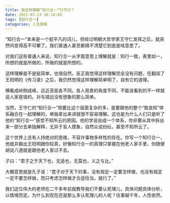 ```yaml
---
title: 我这样理解“知行合一”行不行？
date: 2021-07-13 16:14:03
tags: [知行合一]
categories: 人生随笔
---
```

“知行合一”本来是一个挺平凡的词儿，但经过明朝大哲学家王守仁发挥之后，就突然间变得高不可攀了。我们普通人甚至都搞不清楚它到底是啥意思了。

对我们这些普通人来说，知行合一从字面意思上理解就是：知行一致，表里如一，所想的就是所做的，所做的就是所想的。

这样理解是不是挺简单，也很自然。反正我觉得这样理解完全没有问题，在翻阅了王阳明的《传习录》之后，我仍然觉得这样理解简单明了，自有它的道理。

横看成岭侧成峰，远近高低各不同。各人观景的角度不同，不能说看到的不一样就说人家是错的。对与错远没有想象的那么简单。

当然，王守仁的“知行合一”观要比这个层面复杂的多，是要跟他的整个“致良知”体系融合在一起理解的，单独拿出来讲就很不容易理解。这也是为什么人们只是听了他的“知行合一”感觉不知所云的原因。他的学说自成一个体系，你非要从其中拆出来一部分去单独解释，无异于盲人摸象，自然众说纷纭，甚至不知所云了。

这个世界上总有人持绝对的思维，不容许事物多样性的存在。你写一个知行合一，他就非搬出王阳明跟你较真，好像知行合一的真理只掌握在他老人家手里，你随便胡说八道就是跟他老人家过不去。

子曰：“君子之于天下也，无适也，无莫也，义之与比。”

大概意思就是孔子说：“君子对于天下的事，没有规定一定要怎样做，也没有规定一定不要怎样做，而只考虑怎样做才合适恰当，就行了。”

我们这位伟大的老师在二千多年前就教导我们不要认死理儿，具体问题具体分析，以情境而定。为什么到现在还是那么多认死理儿的人呢？往事越千年，人性依然。 